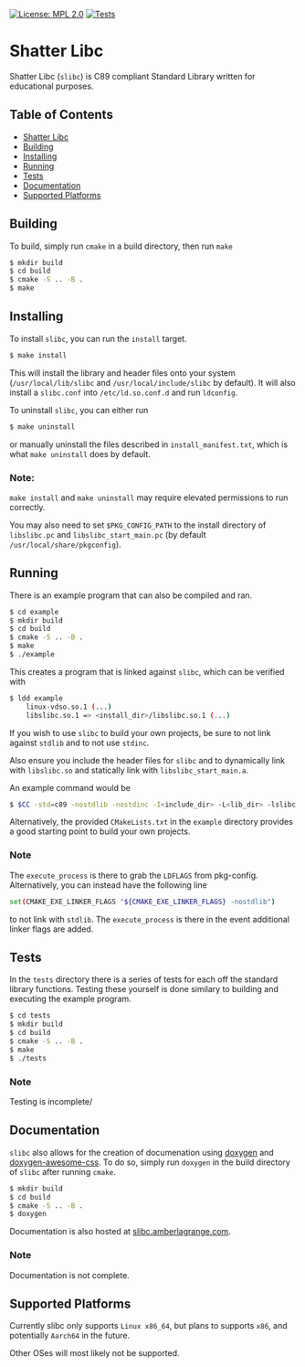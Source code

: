 [![License: MPL 2.0](https://img.shields.io/badge/License-MPL%202.0-brightgreen.svg)](https://opensource.org/licenses/MPL-2.0)
[![Tests](https://github.com/AmberLagrange/slibc/actions/workflows/tests.yml/badge.svg)](https://github.com/AmberLagrange/slibc/actions/workflows/tests.yml)

# Shatter Libc

Shatter Libc (``slibc``) is C89 compliant Standard Library written for educational purposes.

## Table of Contents
- [Shatter Libc](#shatter-libc)
- [Building](#building)
- [Installing](#installing)
- [Running](#running)
- [Tests](#tests)
- [Documentation](#documentation)
- [Supported Platforms](#supported-platforms)

## Building

To build, simply run ``cmake`` in a build directory, then run ``make``

``` bash
$ mkdir build
$ cd build
$ cmake -S .. -B .
$ make
```

## Installing

To install ``slibc``, you can run the ``install`` target.

``` bash
$ make install
```

This will install the library and header files onto your system (``/usr/local/lib/slibc`` and ``/usr/local/include/slibc`` by default).
It will also install a ``slibc.conf`` into ``/etc/ld.so.conf.d`` and run ``ldconfig``. 

To uninstall ``slibc``, you can either run
``` bash
$ make uninstall
```

or manually uninstall the files described in ``install_manifest.txt``, which is what ``make uninstall`` does by default.

### Note:

``make install`` and ``make uninstall`` may require elevated permissions to run correctly.

You may also need to set ``$PKG_CONFIG_PATH`` to the install directory of ``libslibc.pc`` and ``libslibc_start_main.pc`` (by default ``/usr/local/share/pkgconfig``).

## Running

There is an example program that can also be compiled and ran.

```bash
$ cd example
$ mkdir build
$ cd build
$ cmake -S .. -B .
$ make
$ ./example
```

This creates a program that is linked against ``slibc``, which can be verified with
```bash
$ ldd example
    linux-vdso.so.1 (...)
    libslibc.so.1 => <install_dir>/libslibc.so.1 (...)
```

If you wish to use ``slibc`` to build your own projects, be sure to not link against ``stdlib`` and to not use ``stdinc``.

Also ensure you include the header files for ``slibc`` and to dynamically link with ``libslibc.so`` and statically link with ``libslibc_start_main.a``.

An example command would be

```bash
$ $CC -std=c89 -nostdlib -nostdinc -I<include_dir> -L<lib_dir> -lslibc -lslibc_start_main foo.c -o foo
```

Alternatively, the provided ``CMakeLists.txt`` in the ``example`` directory provides a good starting point to build your own projects.

### Note

The ``execute_process`` is there to grab the ``LDFLAGS`` from pkg-config. Alternatively, you can instead have the following line

```bash
set(CMAKE_EXE_LINKER_FLAGS "${CMAKE_EXE_LINKER_FLAGS} -nostdlib")
```

to not link with ``stdlib``. The ``execute_process`` is there in the event additional linker flags are added.

## Tests

In the ``tests`` directory there is a series of tests for each off the standard library functions. Testing these yourself is done similary to building and executing the example program.

```bash
$ cd tests
$ mkdir build
$ cd build
$ cmake -S .. -B .
$ make
$ ./tests
```
### Note

Testing is incomplete/

## Documentation

``slibc`` also allows for the creation of documenation using  [doxygen](https://github.com/doxygen/doxygen) and [doxygen-awesome-css](https://github.com/jothepro/doxygen-awesome-css). To do so, simply run ``doxygen`` in the build directory of ``slibc`` after running ``cmake``.

```bash
$ mkdir build
$ cd build
$ cmake -S .. -B .
$ doxygen
```
Documentation is also hosted at [slibc.amberlagrange.com](https://slibc.amberlagrange.com).

### Note

Documentation is not complete.

## Supported Platforms

Currently slibc only supports ``Linux x86_64``, but plans to supports ``x86``, and potentially ``Aarch64`` in the future.

Other OSes will most likely not be supported.